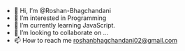 - 👋 Hi, I’m @Roshan-Bhagchandani
- 👀 I’m interested in Programming
- 🌱 I’m currently learning JavaScript.
- 💞️ I’m looking to collaborate on ...
- 📫 How to reach me roshanbhagchandani02@gmail.com

<!---
Roshan-Bhagchandani/Roshan-Bhagchandani is a ✨ special ✨ repository because its `README.md` (this file) appears on your GitHub profile.
You can click the Preview link to take a look at your changes.
--->
